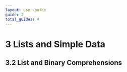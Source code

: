 ```yaml
---
layout: user-guide
guide: 2
total_guides: 4
---
```

# 3 Lists and Simple Data

## 3.2 List and Binary Comprehensions
